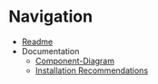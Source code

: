 # Navigation

* [Readme](/)
* Documentation
  * [Component-Diagram](component-diagram.png)
  * [Installation Recommendations](installation-recommendations/installation-recommendation.md)
